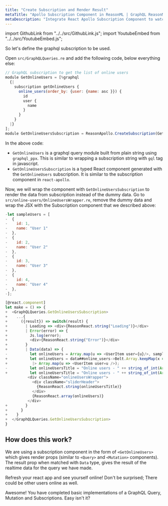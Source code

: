 ```yaml
---
title: "Create Subscription and Render Result"
metaTitle: "Apollo Subscription Component in ReasonML | GraphQL ReasonML React Apollo Tutorial"
metaDescription: "Integrate React Apollo Subscription Component to watch for changes in realtime data. We use GraphQL subscriptions as an example to get live data in the app"
---
```


import GithubLink from "../../src/GithubLink.js";
import YoutubeEmbed from "../../src/YoutubeEmbed.js";

So let's define the graphql subscription to be used.

Open `src/GraphQLQueries.re` and add the following code, below everything else:

<GithubLink link="https://github.com/hasura/graphql-engine/blob/master/community/learn/graphql-tutorials/tutorials/reason-react-apollo/app-final/src/GraphQLQueries.re" text="GraphQLQueries.js"/>

```javascript
// GraphQL subscription to get the list of online users
module GetOnlineUsers = [%graphql
  {|
    subscription getOnlineUsers {
      online_users(order_by: {user: {name: asc }}) {
        id
        user {
          name
        }
      }
    }
  |}
];
module GetOnlineUsersSubscription = ReasonApollo.CreateSubscription(GetOnlineUsers);
```

In the above code:

- `GetOnlineUsers` is a graphql query module built from plain string using `graphql_ppx`. This is similar to wrapping a subscription string with `gql` tag in javascript.
- `GetOnlineUsersSubscription` is a typed React component generated with the `GetOnlineUsers` subscription. It is similar to the subscription component in `react-apollo`.

Now, we will wrap the component with `GetOnlineUsersSubscription` to render the data from subscription instead of the dummy data. Go to `src/online-users/OnlineUsersWrapper.re`, remove the dummy data and wrap the JSX with the Subscription component that we described above:

```javascript
-let sampleUsers = [
-  {
-    id: 1,
-    name: "User 1"
-  },
-  {
-    id: 2,
-    name: "User 2"
-  },
-  {
-    id: 3,
-    name: "User 3"
-  },
-  {
-    id: 4,
-    name: "User 4"
-  },
-];

[@react.component]
let make = () => {
+  <GraphQLQueries.GetOnlineUsersSubscription>
+    ...{
+      ({result}) => switch(result) {
+        | Loading => <div>{ReasonReact.string("Loading")}</div>
+        | Error(error) => {
+          Js.log(error);
+          <div>{ReasonReact.string("Error")}</div>
+        }
+        | Data(data) => {
-          let onlineUsers = Array.map(u => <UserItem user={u}/>, sampleUsers);
+          let onlineUsers = data##online_users->Belt.Array.keepMap(x => x##user)
+           |> Array.map(u => <UserItem user=u />);
-          let onlineUsersTitle = "Online users - " ++ string_of_int(Array.length(sampleUsers));
+          let onlineUsersTitle = "Online users - " ++ string_of_int(Array.length(data##online_users));
          <div className="onlineUsersWrapper">
            <div className="sliderHeader">
              {ReasonReact.string(onlineUsersTitle)}
            </div>
            {ReasonReact.array(onlineUsers)}
          </div>
+        }
+      }
+    }
+  </GraphQLQueries.GetOnlineUsersSubscription>
}
```

How does this work?
-------------------

We are using a subscription component in the form of `<GetOnlineUsers>` which gives render props (similar to `<Query>` and `<Mutation>` components). The result prop when matched with `Data` type, gives the result of the realtime data for the query we have made.

Refresh your react app and see yourself online! Don't be surprised; There could be other users online as well.

Awesome! You have completed basic implementations of a GraphQL Query, Mutation and Subscriptions. Easy isn't it?
